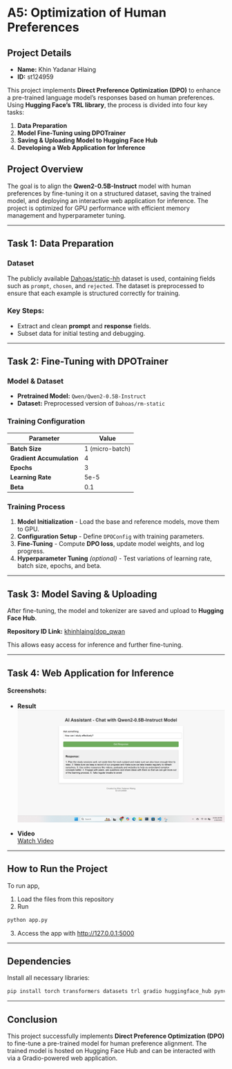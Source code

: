 # A5: Optimization of Human Preferences

## Project Details

- **Name:** Khin Yadanar Hlaing  
- **ID:** st124959  

This project implements **Direct Preference Optimization (DPO)** to enhance a pre-trained language model’s responses based on human preferences. Using **Hugging Face’s TRL library**, the process is divided into four key tasks:

1. **Data Preparation**  
2. **Model Fine-Tuning using DPOTrainer**  
3. **Saving & Uploading Model to Hugging Face Hub**  
4. **Developing a Web Application for Inference**  

## Project Overview

The goal is to align the **Qwen2-0.5B-Instruct** model with human preferences by fine-tuning it on a structured dataset, saving the trained model, and deploying an interactive web application for inference. The project is optimized for GPU performance with efficient memory management and hyperparameter tuning.

---

## Task 1: Data Preparation

### Dataset
The publicly available [Dahoas/static-hh](https://huggingface.co/datasets/Dahoas/static-hh) dataset is used, containing fields such as `prompt`, `chosen`, and `rejected`. The dataset is preprocessed to ensure that each example is structured correctly for training.

### Key Steps:
- Extract and clean **prompt** and **response** fields.
- Subset data for initial testing and debugging.

---

## Task 2: Fine-Tuning with DPOTrainer

### Model & Dataset
- **Pretrained Model:** `Qwen/Qwen2-0.5B-Instruct`
- **Dataset:** Preprocessed version of `Dahoas/rm-static`

### Training Configuration

| Parameter | Value |
|-----------|------|
| **Batch Size** | 1 (micro-batch) |
| **Gradient Accumulation** | 4 |
| **Epochs** | 3 |
| **Learning Rate** | 5e-5 |
| **Beta** | 0.1 |

### Training Process
1. **Model Initialization** - Load the base and reference models, move them to GPU.
2. **Configuration Setup** - Define `DPOConfig` with training parameters.
3. **Fine-Tuning** - Compute **DPO loss**, update model weights, and log progress.
4. **Hyperparameter Tuning** *(optional)* - Test variations of learning rate, batch size, epochs, and beta.

---

## Task 3: Model Saving & Uploading

After fine-tuning, the model and tokenizer are saved and upload to **Hugging Face Hub**.
 
   **Repository ID Link:** [khinhlaing/dop_qwan](https://huggingface.co/khinhlaing/dop_qwan/tree/main)

This allows easy access for inference and further fine-tuning.

---

## Task 4: Web Application for Inference

#### Screenshots:
- **Result**  
  ![Home](images/2.png)  
  
- **Video**  
[Watch Video](video/DPO_Ass.mp4)

---

## How to Run the Project

To run app, 
1. Load the files from this repository
2. Run
```sh
python app.py
```
3. Access the app with http://127.0.0.1:5000 
---

## Dependencies
Install all necessary libraries:
```bash
pip install torch transformers datasets trl gradio huggingface_hub pynvml
```

---

## Conclusion
This project successfully implements **Direct Preference Optimization (DPO)** to fine-tune a pre-trained model for human preference alignment. The trained model is hosted on Hugging Face Hub and can be interacted with via a Gradio-powered web application.
